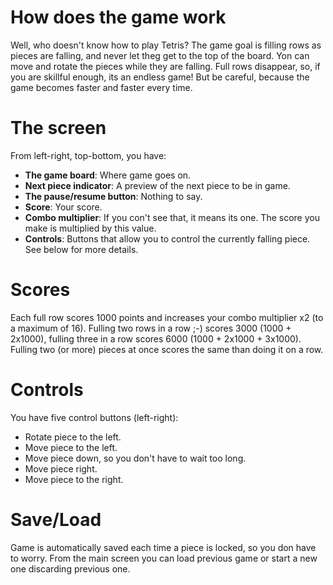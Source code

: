 # How does the game work #

Well, who doesn't know how to play Tetris?
The game goal is filling rows as pieces are falling, and never let theg get to the top of the board. Yon can move and rotate the pieces while they are falling. Full rows disappear, so, if you are skillful enough, its an endless game! But be careful, because the game becomes faster and faster every time.


# The screen #

From left-right, top-bottom, you have:
  * **The game board**: Where game goes on.
  * **Next piece indicator**: A preview of the next piece to be in game.
  * **The pause/resume button**: Nothing to say.
  * **Score**: Your score.
  * **Combo multiplier**: If you con't see that, it means its one. The score you make is multiplied by this value.
  * **Controls**: Buttons that allow you to control the currently falling piece. See below for more details.


# Scores #

Each full row scores 1000 points and increases your combo multiplier x2 (to a maximum of 16). Fulling two rows in a row ;-) scores 3000 (1000 + 2x1000), fulling three in a row scores 6000 (1000 + 2x1000 + 3x1000).
Fulling two (or more) pieces at once scores the same than doing it on a row.


# Controls #

You have five control buttons (left-right):
  * Rotate piece to the left.
  * Move piece to the left.
  * Move piece down, so you don't have to wait too long.
  * Move piece right.
  * Move piece to the right.


# Save/Load #

Game is automatically saved each time a piece is locked, so you don have to worry. From the main screen you can load previous game or start a new one discarding previous one.